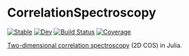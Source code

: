 # CorrelationSpectroscopy

[![Stable](https://img.shields.io/badge/docs-stable-blue.svg)](https://schneiderfelipe.github.io/CorrelationSpectroscopy.jl/stable)
[![Dev](https://img.shields.io/badge/docs-dev-blue.svg)](https://schneiderfelipe.github.io/CorrelationSpectroscopy.jl/dev)
[![Build Status](https://github.com/schneiderfelipe/CorrelationSpectroscopy.jl/workflows/CI/badge.svg)](https://github.com/schneiderfelipe/CorrelationSpectroscopy.jl/actions)
[![Coverage](https://codecov.io/gh/schneiderfelipe/CorrelationSpectroscopy.jl/branch/master/graph/badge.svg)](https://codecov.io/gh/schneiderfelipe/CorrelationSpectroscopy.jl)

[Two-dimensional correlation spectroscopy](https://en.wikipedia.org/wiki/Two-dimensional_correlation_analysis) (2D COS) in Julia.